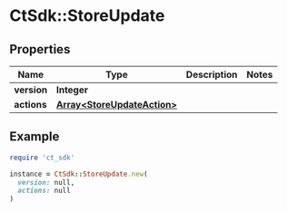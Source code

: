 # CtSdk::StoreUpdate

## Properties

| Name | Type | Description | Notes |
| ---- | ---- | ----------- | ----- |
| **version** | **Integer** |  |  |
| **actions** | [**Array&lt;StoreUpdateAction&gt;**](StoreUpdateAction.md) |  |  |

## Example

```ruby
require 'ct_sdk'

instance = CtSdk::StoreUpdate.new(
  version: null,
  actions: null
)
```

